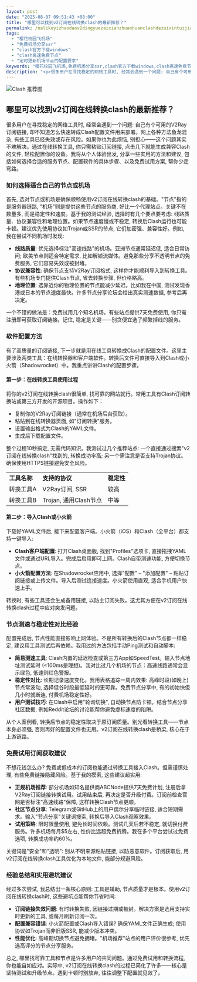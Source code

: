 ```yaml
---
layout: post
date: "2025-08-07 09:51:43 +08:00"
title: "哪里可以找到v2订阅在线转换clash的最新推荐？"
permalink: /nalikeyizhaodaov2dingyuezaixianzhuanhuanclashdezuixintuijian/
tags:
  - "樱花校园飞机场"
  - "免费机场分享ssr"
  - "clash官方下载windows"
  - "clash高速免费节点"
  - "定时更新机场节点的配置要求"
keywords: "樱花校园飞机场,免费机场分享ssr,clash官方下载windows,clash高速免费节点,定时更新机场节点的配置要求"
description: "<p>很多用户在寻找稳定的网络工具时, 经常会遇到一个问题: 自己有个可用的V2Ray订阅链接, 却不知道怎么快速转成Clash配置文件用来部署。网上各种方法鱼龙混杂, 有些工具已经失效或存在风险。如果你也为此烦恼, 别担心——这个问题其实不难解决。通过在线转换工具, 你只需粘贴订阅链接, 点击几下就能生成兼容Clash的文件, 轻松配置你的设备。我将从个人体验出发, 分享一些实用的方法和建议, 包括如何选择合适的服务节点、配置软件的具体步骤、以及免费试用方案, 帮你少走弯路。</p>"
---
```


![Clash 推荐图](https://clashjd.github.io/assets/img/clash订阅节点购买.png)

## 哪里可以找到v2订阅在线转换clash的最新推荐？

<p>很多用户在寻找稳定的网络工具时, 经常会遇到一个问题: 自己有个可用的V2Ray订阅链接, 却不知道怎么快速转成Clash配置文件用来部署。网上各种方法鱼龙混杂, 有些工具已经失效或存在风险。如果你也为此烦恼, 别担心——这个问题其实不难解决。通过在线转换工具, 你只需粘贴订阅链接, 点击几下就能生成兼容Clash的文件, 轻松配置你的设备。我将从个人体验出发, 分享一些实用的方法和建议, 包括如何选择合适的服务节点、配置软件的具体步骤、以及免费试用方案, 帮你少走弯路。</p>
<h3>如何选择适合自己的节点或机场</h3>
<p>首先, 选对节点或机场是确保顺畅使用v2订阅在线转换clash的基础。"节点"指的是服务器链路, "机场"则是提供这些节点的服务商, 好比一个代理站点。关键不在数量多, 而是稳定性和速度。基于我的测试经验, 选择时有几个要点要考虑: 线路质量、协议兼容性和地理位置。如果节点速度慢或不稳定, 转换后Clash运行也可能卡顿。建议优先使用协议如Trojan或SSR的节点, 它们加密强、兼容性好。例如, 我在尝试不同机场时发现:</p>
<ul>
<li><strong>线路质量</strong>: 优先选择标注"高速线路"的机场。亚洲节点通常延迟低, 适合日常访问; 欧美节点则适合特定需求, 比如解锁流媒体。避免那些分享不透明节点的免费服务, 它们容易失效或被封堵。</li>
<li><strong>协议兼容性</strong>: 确保节点支持V2Ray订阅格式, 这样你才能顺利导入到转换工具。有些机场专门提供Clash节点, 省去转换步骤, 但价格略高。</li>
<li><strong>地理位置</strong>: 选靠近你的物理位置的节点能减少延迟。比如我在中国, 测试发现香港或日本的节点速度最快。许多节点分享论坛会给出真实测速数据, 参考后再决定。</li>
</ul>
<p>一个不错的做法是：免费试用几个知名机场。有些站点提供7天免费使用, 你只需注册即可获取订阅链接。记住, 稳定是关键——别贪便宜选了频繁掉线的服务。</p>
<h3>软件配置方法</h3>
<p>有了高质量的订阅链接, 下一步就是用在线工具转换成Clash的配置文件。这里主要涉及两类工具：在线转换器和客户端软件。转换后文件可直接导入到Clash或小火箭（Shadowrocket）中。我重点讲讲Clash的配置步骤。</p>
<h4>第一步：在线转换工具使用过程</h4>
<p>将你的v2订阅在线转换clash很简单, 找可靠的网站就行。常用工具有Clash订阅转换站或第三方开发的开源项目。操作如下：</p>
<ul>
<li>复制你的V2Ray订阅链接（通常在机场后台获取）。</li>
<li>粘贴到在线转换器页面, 如"订阅转换"服务。</li>
<li>设置输出格式为Clash的YAML文件。</li>
<li>生成后下载配置文件。</li>
</ul>
<p>整个过程10秒搞定, 无需代码知识。我测试过几个推荐站点: 一个直接通过搜索"v2订阅在线转换clash"找到的, 转换成功率高; 另一个需注意是否支持Trojan协议。确保使用HTTPS链接避免安全风险。</p>
<table>
<tr>
<td><strong>工具名称</strong></td>
<td><strong>支持的协议</strong></td>
<td><strong>稳定性</strong></td>
</tr>
<tr>
<td>转换工具A</td>
<td>V2Ray订阅, SSR</td>
<td>较高</td>
</tr>
<tr>
<td>转换工具B</td>
<td>Trojan, 通用Clash节点</td>
<td>中等</td>
</tr>
</table>
<h4>第二步：导入Clash或小火箭</h4>
<p>下载好YAML文件后, 接下来配置客户端。小火箭（iOS）和Clash（全平台）都支持一键导入:</p>
<ul>
<li><strong>Clash客户端配置</strong>: 打开Clash桌面版, 找到"Profiles"选项卡, 直接拖拽YAML文件或通过URL导入。完成后启用即可上网。Clash自带测速功能, 方便切换节点。</li>
<li><strong>小火箭配置方法</strong>: 在Shadowrocket应用中, 选择"配置" – "添加配置" – 粘贴订阅链接或上传文件。导入后测试连接速度。小火箭使用直观, 适合手机用户快速上手。</li>
</ul>
<p>转换时, 有些工具还会生成备用链接, 以防主订阅失败。这尤其方便在v2订阅在线转换clash过程中应对突发问题。</p>
<h3>节点测速与稳定性对比经验</h3>
<p>配置完成后, 节点性能直接影响上网体验。不是所有转换后的Clash节点都一样稳定, 建议用工具测试后再依赖。我用过的方法包括手动Ping测试和自动脚本:</p>
<ul>
<li><strong>简易测速工具</strong>: Clash内置的延迟检查或第三方App如SpeedTest。输入节点地址测试延时 (<100ms是理想)。我对比过几个机场的节点：高速线路通常会显示绿色, 低速则红色警报。</li>
<li><strong>稳定性对比</strong>: 长期记录速度变化。我用表格追踪一周内效果: 高峰时段(如晚上)节点常波动, 选择低谷时段最低延时的更可靠。免费节点分享中, 有的初始快但几小时就断连, 付费机场稳定性好。</li>
<li><strong>用户测试技巧</strong>: 在Clash中启用"轮询切换", 自动换节点防卡顿。结合节点分享社区数据, 例如Reddit论坛的讨论能帮你避免虚标速度的陷阱。</li>
</ul>
<p>从个人案例看, 转换后节点的稳定性取决于原订阅质量。别光看转换工具——节点本身必须强, 否则再好的配置文件也无用。v2订阅在线转换clash是桥梁, 核心在于上游链路。</p>
<h3>免费试用订阅获取建议</h3>
<p>不想花钱怎么办? 免费或低成本的订阅也能通过转换工具接入Clash。但需谨慎处理, 有些免费链接隐藏风险。基于我的摸索, 这些建议超实用:</p>
<ul>
<li><strong>正规机场推荐</strong>: 部分机场如知名提供商ABCNode提供7天免费计划, 注册后拿V2Ray订阅链接转换试用。试用结束后, 再决定是否升级付费。订阅前检查官网是否标注"高速线路"保障, 这样转换Clash节点更顺。</li>
<li><strong>社区节点分享</strong>: Telegram或GitHub上的用户偶尔分享临时链接, 适合短期需求。输入"节点分享"关键词搜索, 转换后导入Clash观察效果。</li>
<li><strong>试用策略</strong>: 限时限量使用, 避免长时间依赖。测试几天后若不稳定, 就切换付费服务。许多机场每月$5左右, 性价比远超免费折腾。我在多个平台尝试过免费选项, 转换成功率约60%。</li>
</ul>
<p>关键词是"安全"和"透明": 别从不明来源粘贴链接, 以防恶意软件。订阅获取后, 用v2订阅在线转换clash工具优化为本地文件, 能部分规避风险。</p>
<h3>经验总结和实用避坑建议</h3>
<p>经过多次尝试, 我总结出一条核心原则: 工具是辅助, 节点质量才是根本。使用v2订阅在线转换clash时, 这些避坑点能帮你节省时间:</p>
<ul>
<li><strong>订阅链接失效问题</strong>: 有时转换失败, 因链接过期或被封。解决方案是选用支持实时更新的工具, 或每月刷新订阅一次。</li>
<li><strong>配置兼容错误</strong>: 小火箭配置或Clash导入错误? 确保YAML文件正确生成; 使用协议如Trojan而非旧版SSR, 能减少版本冲突。</li>
<li><strong>性能优化</strong>: 高峰期切换节点避免拥堵。"机场推荐"站点的用户评价很参考, 优先选高评分的节点分享服务。</li>
</ul>
<p>总之, 哪里找可靠工具和节点是许多用户的共同问题。通过免费试用和转换流程, 你也能自如应对。实际中, v2订阅在线转换clash的过程已简化了许多——核心是坚持测试和升级节点。遇到卡顿时别放弃, 往往调整下配置就见效了。</p>
